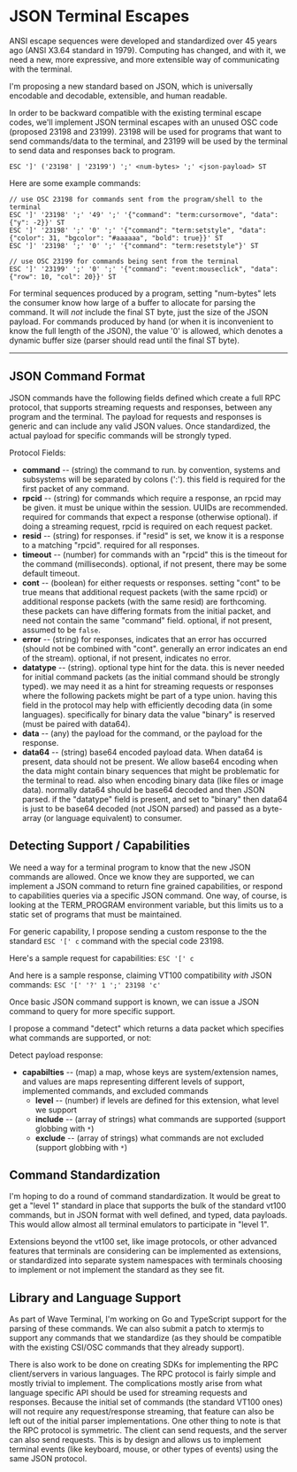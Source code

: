 # JSON Terminal Escapes

ANSI escape sequences were developed and standardized over 45 years ago (ANSI X3.64 standard in 1979).  Computing has changed, and with it, we need a new, more expressive, and more extensible way of communicating with the terminal.

I'm proposing a new standard based on JSON, which is universally encodable and decodable, extensible, and human readable.

In order to be backward compatible with the existing terminal escape codes, we'll implement JSON terminal escapes with an unused OSC code (proposed 23198 and 23199).  23198 will be used for programs that want to send commands/data to the terminal, and 23199 will be used by the terminal to send data and responses back to program.

`ESC ']' ('23198' | '23199') ';' <num-bytes> ';' <json-payload> ST`

Here are some example commands:

```
// use OSC 23198 for commands sent from the program/shell to the terminal
ESC ']' '23198' ';' '49' ';' '{"command": "term:cursormove", "data": {"y": -2}}' ST
ESC ']' '23198' ';' '0' ';' '{"command": "term:setstyle", "data": {"color": 31, "bgcolor": "#aaaaaa", "bold": true}}' ST
ESC ']' '23198' ';' '0' ';' '{"command": "term:resetstyle"}' ST

// use OSC 23199 for commands being sent from the terminal
ESC ']' '23199' ';' '0' ';' '{"command": "event:mouseclick", "data": {"row": 10, "col": 20}}' ST
```

For terminal sequences produced by a program, setting "num-bytes" lets the consumer know how large of a buffer to allocate for parsing the command.  It will _not_ include the final ST byte, just the size of the JSON payload.  For commands produced by hand (or when it is inconvenient to know the full length of the JSON), the value '0' is allowed, which denotes a dynamic buffer size (parser should read until the final ST byte).

---

## JSON Command Format

JSON commands have the following fields defined which create a full RPC protocol, that supports streaming requests and responses, between any program and the terminal.  The payload for requests and responses is generic and can include any valid JSON values.  Once standardized, the actual payload for specific commands will be strongly typed.  

Protocol Fields:
* **command** -- (string) the command to run.  by convention, systems and subsystems will be separated by colons (':').  this field is required for the first packet of any command.
* **rpcid** -- (string) for commands which require a response, an rpcid may be given.  it must be unique within the session.  UUIDs are recommended.  required for commands that expect a response (otherwise optional).  if doing a streaming request, rpcid is required on each request packet.
* **resid** -- (string) for responses.  if "resid" is set, we know it is a response to a matching "rpcid".  required for all responses.
* **timeout** -- (number) for commands with an "rpcid" this is the timeout for the command (milliseconds).  optional, if not present, there may be some default timeout.
* **cont** -- (boolean) for either requests or responses.  setting "cont" to be true means that additional request packets (with the same rpcid) or additional response packets (with the same resid) are forthcoming.  these packets can have differing formats from the initial packet, and need not contain the same "command" field.  optional, if not present, assumed to be `false`.
* **error** -- (string) for responses, indicates that an error has occurred (should not be combined with "cont".  generally an error indicates an end of the stream).  optional, if not present, indicates no error.
* **datatype** -- (string).  optional type hint for the data.  this is never needed for initial command packets (as the initial command should be strongly typed).  we may need it as a hint for streaming requests or responses where the following packets might be part of a type union.  having this field in the protocol may help with efficiently decoding data (in some languages).  specifically for binary data the value "binary" is reserved (must be paired with data64).
* **data** -- (any) the payload for the command, or the payload for the response.
* **data64** -- (string) base64 encoded payload data.  When data64 is present, data should not be present.  We allow base64 encoding when the data might contain binary sequences that might be problematic for the terminal to read.  also when encoding binary data (like files or image data).  normally data64 should be base64 decoded and then JSON parsed.  if the "datatype" field is present, and set to "binary" then data64 is just to be base64 decoded (not JSON parsed) and passed as a byte-array (or language equivalent) to consumer.  

## Detecting Support / Capabilities

We need a way for a terminal program to know that the new JSON commands are allowed.  Once we know they are supported, we can implement a JSON command to return fine grained capabilities, or respond to capabilities queries via a specific JSON command.  One way, of course, is looking at the TERM_PROGRAM environment variable, but this limits us to a static set of programs that must be maintained.

For generic capability, I propose sending a custom response to the the standard `ESC '[' c` command with the special code 23198.

Here's a sample request for capabilities:
`ESC '[' c`

And here is a sample response, claiming VT100 compatibility _with_ JSON commands:
`ESC '[' '?' 1 ';' 23198 'c'`

Once basic JSON command support is known, we can issue a JSON command to query for more specific support.

I propose a command "detect" which returns a data packet which specifies what commands are supported, or not:

Detect payload response:
* **capabilties** -- (map) a map, whose keys are system/extension names, and values are maps representing different levels of support, implemented commands, and excluded commands  
	* **level** -- (number) if levels are defined for this extension, what level we support
	* **include** -- (array of strings) what commands are supported (support globbing with `*`)
	* **exclude** -- (array of strings) what commands are not excluded (support globbing with `*`)


## Command Standardization

I'm hoping to do a round of command standardization.  It would be great to get a "level 1" standard in place that supports the bulk of the standard vt100 commands, but in JSON format with well defined, and typed, data payloads.  This would allow almost all terminal emulators to participate in "level 1".

Extensions beyond the vt100 set, like image protocols, or other advanced features that terminals are considering can be implemented as extensions, or standardized into separate system namespaces with terminals choosing to implement or not implement the standard as they see fit.

## Library and Language Support

As part of Wave Terminal, I'm working on Go and TypeScript support for the parsing of these commands.  We can also submit a patch to xtermjs to support any commands that we standardize (as they should be compatible with the existing CSI/OSC commands that they already support).

There is also work to be done on creating SDKs for implementing the RPC client/servers in various languages.  The RPC protocol is fairly simple and mostly trivial to implement.  The complications mostly arise from what language specific API should be used for streaming requests and responses.  Because the initial set of commands (the standard VT100 ones) will not require any request/response streaming, that feature can also be left out of the initial parser implementations.  One other thing to note is that the RPC protocol is symmetric.  The client can send requests, and the server can also send requests.  This is by design and allows us to implement terminal events (like keyboard, mouse, or other types of events) using the same JSON protocol.



